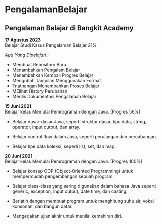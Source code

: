 # PengalamanBelajar
Pengalaman Belajar di Bangkit Academy
--

**17 Agustus 2023** <br>
Belajar Studi Kasus Pengalaman Belajar 21%

*Apa Yang Dipelajari :*
- Membuat Repository Baru
- Menambahkan Pengalam Belajar
- Menambahkan Kembali Progres Belajar
- Mengubah Tampilan Menggunakan Format
- Tnatnangan Menambahkan Proses Belajar
- MElihat History Perubahan
- Merilis Dokumentasi Pengalaman Belajar

**15 Juni 2021** <br>
Belajar kelas Memulai Pemrograman dengan Java. (Progres 56%)

  * Belajar dasar-dasar Java, seperti struktur dasar, tipe data, string, operator, input output, dan array.

  * Belajar control flow dalam Java, seperti perulangan dan percabangan.

  * Belajar tipe data koleksi, seperti list, set, dan map.

**20 Juni 2021**  
Belajar kelas Memulai Pemrograman dengan Java. (Progres 100%)

  * Belajar konsep OOP (Object-Oriented Programming) untuk mempermudah pengembangan sebuah program.

  * Belajar class-class yang sering digunakan dalam bahasa Java seperti generic, exception, input output, date time, dan casting. 

  * Berlatih dengan membuat program untuk menghitung suhu air, vokal konsonan, dan bangun datar. 

  * Mengerjakan ujian akhir untuk menilai kemahiran diri.
